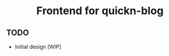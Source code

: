 <div align="center">
    <h1>
        Frontend for quickn-blog
    </h1>
</div>

## TODO

- Initial design [WIP]